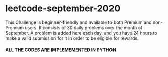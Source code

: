 # leetcode-september-2020

This Challenge is beginner-friendly and available to both Premium and non-Premium users. 
It consists of 30 daily problems over the month of September. A problem is added here each day, and you have 24 hours to make a valid submission for it 
in order to be eligible for rewards.
#### ALL THE CODES ARE IMPLEMEMENTED IN PYTHON
